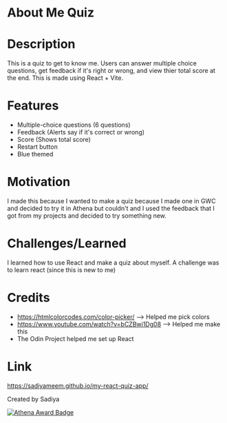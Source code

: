 # About Me Quiz

# Description
This is a quiz to get to know me. Users can answer multiple choice questions, get feedback if it's right or wrong, and view thier total score at the end.
This is made using React + Vite.

# Features
- Multiple-choice questions (6 questions)
- Feedback (Alerts say if it's correct or wrong)
- Score (Shows total score)
- Restart button
- Blue themed

# Motivation
I made this because I wanted to make a quiz because I made one in GWC and decided to try it in Athena but couldn't and I used the feedback that I got from my projects and decided to try something new.

# Challenges/Learned
I learned how to use React and make a quiz about myself.
A challenge was to learn react (since this is new to me)

# Credits
- https://htmlcolorcodes.com/color-picker/ --> Helped me pick colors
- https://www.youtube.com/watch?v=bCZBwi1Dg08 --> Helped me make this
- The Odin Project helped me set up React

# Link
https://sadiyameem.github.io/my-react-quiz-app/

Created by Sadiya

[![Athena Award Badge](https://img.shields.io/endpoint?url=https%3A%2F%2Faward.athena.hackclub.com%2Fapi%2Fbadge)](https://award.athena.hackclub.com?utm_source=readme)

